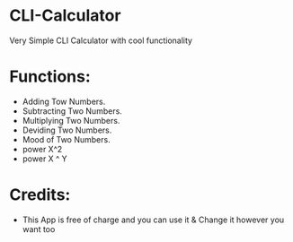 # CLI-Calculator
Very Simple CLI Calculator with cool functionality

# Functions:
  * Adding Tow Numbers.
  * Subtracting Two Numbers.
  * Multiplying Two Numbers.
  * Deviding Two Numbers.
  * Mood of Two Numbers.
  * power X^2
  * power X ^ Y

# Credits:

 * This App is free of charge and you can use it & Change it however you want too
